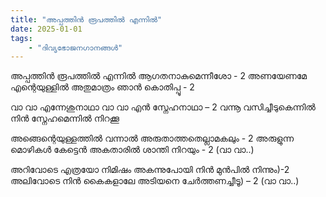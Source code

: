 ```yaml
---
title: "അപ്പത്തിൻ രൂപത്തിൽ എന്നിൽ"
date: 2025-01-01
tags:
    - "ദിവ്യഭോജനഗാനങ്ങൾ"
---
```


അപ്പത്തിൻ രൂപത്തിൽ എന്നിൽ 
ആഗതനാകുമെന്നീശോ - 2
അണയേണമേ എന്റെയുള്ളിൽ
അതുമാത്രം ഞാൻ കൊതിപ്പൂ - 2

വാ വാ എന്നേശുനാഥാ
വാ വാ എൻ സ്നേഹനാഥാ – 2
വന്നൂ വസിച്ചീടുകെന്നിൽ
നിൻ സ്നേഹമെന്നിൽ നിറക്കൂ

അങ്ങെന്റെയുള്ളത്തിൽ വന്നാൽ
അരുതാത്തതെല്ലാമകലും - 2
അരുളുന്ന മൊഴികൾ കേട്ടെൻ
അകതാരിൽ ശാന്തി നിറയും - 2
(വാ വാ..)

അറിവോടെ എത്രയോ നിമിഷം
അകന്നുപോയി നിൻ മുൻപിൽ നിന്നും)-2
അലിവോടെ നിൻ കൈകളാലേ
അടിയനെ ചേർത്തണച്ചീടൂ) – 2
(വാ വാ..)
